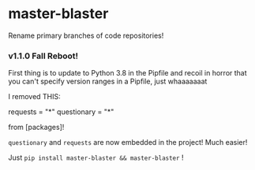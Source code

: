 # master-blaster

Rename primary branches of code repositories!

### v1.1.0 Fall Reboot!

First thing is to update to Python 3.8 in the Pipfile and recoil in horror that you can't specify version ranges in a Pipfile, just whaaaaaaat

I removed THIS:

requests = "\*"
questionary = "\*"

from [packages]!

`questionary` and `requests` are now embedded in the project! Much easier!

Just `pip install master-blaster && master-blaster` !
